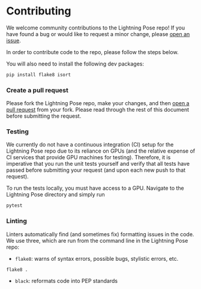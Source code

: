# Contributing

We welcome community contributions to the Lightning Pose repo! 
If you have found a bug or would like to request a minor change, please 
[open an issue](https://github.com/danbider/lightning-pose/issues).

In order to contribute code to the repo, please follow the steps below.

You will also need to install the following dev packages:
```bash
pip install flake8 isort
```

### Create a pull request
Please fork the Lightning Pose repo, make your changes, and then 
[open a pull request](https://docs.github.com/en/pull-requests/collaborating-with-pull-requests/proposing-changes-to-your-work-with-pull-requests/creating-a-pull-request-from-a-fork) 
from your fork. Please read through the rest of this document before submitting the request.

### Testing
We currently do not have a continuous integration (CI) setup for the Lightning Pose repo due to its
reliance on GPUs (and the relative expense of CI services that provide GPU machines for testing).
Therefore, it is imperative that you run the unit tests yourself and verify that all tests have
passed before submitting your request (and upon each new push to that request).

To run the tests locally, you must have access to a GPU. Navigate to the Lightning Pose directory
and simply run
```bash
pytest
```

### Linting
Linters automatically find (and sometimes fix) formatting issues in the code. We use three, which
are run from the command line in the Lightning Pose repo:

* `flake8`: warns of syntax errors, possible bugs, stylistic errors, etc.
```bash
flake8 .
```

* `black`: reformats code into PEP standards
